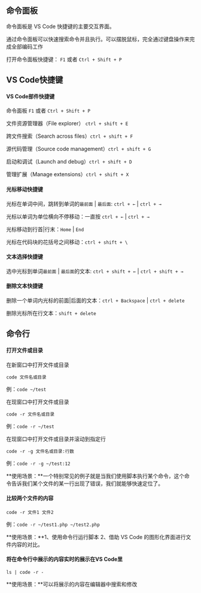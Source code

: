 ## 命令面板

命令面板是 VS Code 快捷键的主要交互界面。

通过命令面板可以快速搜索命令并且执行。可以摆脱鼠标，完全通过键盘操作来完成全部编码工作

打开命令面板快捷键： `F1` 或者 `Ctrl + Shift + P`

## VS Code快捷键

#### VS Code部件快捷键

命令面板 `F1` 或者 `Ctrl + Shift + P`

文件资源管理器（File explorer） `ctrl + shift + E`

跨文件搜索（Search across files）`ctrl + shift + F`

源代码管理（Source code management）`ctrl + shift + G`

启动和调试（Launch and debug）`ctrl + shift + D`

管理扩展（Manage extensions）`ctrl + shift + X`

#### 光标移动快捷键

光标在单词中间，跳转到单词的`最前面` | `最后面`: `ctrl + ←` | `ctrl + →`

光标以单词为单位横向不停移动：一直按 `ctrl + ←` | `ctrl + →`

光标移动到行首|行末：`Home` | `End`

光标在代码块的花括号之间移动：`ctrl + shift + \`

#### 文本选择快捷键

选中光标到单词`最前面` | `最后面`的文本: `ctrl + shift + ←` | `ctrl + shift + →`

#### 删除文本快捷键

删除一个单词内光标的前面|后面的文本：`ctrl + Backspace` | `ctrl + delete`

删除光标所在行文本：`shift + delete`

## 命令行

#### 打开文件或目录

在新窗口中打开文件或目录
```
code 文件名或目录
```
例：`code ~/test`

在现窗口中打开文件或目录
```
code -r 文件名或目录
```
例：`code -r ~/test`

在现窗口中打开文件或目录并滚动到指定行
```
code -r -g 文件名或目录:行数
```
例：`code -r -g ~/test:12`

**使用场景：**一个特别常见的例子就是当我们使用脚本执行某个命令，这个命令告诉我们某个文件的某一行出现了错误，我们就能够快速定位了。

#### 比较两个文件的内容

```
code -r 文件1 文件2
```
例：`code -r ~/test1.php ~/test2.php`

**使用场景：**1、使用命令行运行脚本 2、借助 VS Code 的图形化界面进行文件内容的对比。

#### 将在命令行中展示的内容实时的展示在VS Code里
```
ls | code -r -
```
**使用场景：**可以将展示的内容在编辑器中搜索和修改